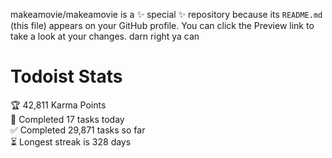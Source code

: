 makeamovie/makeamovie is a ✨ special ✨ repository because its `README.md` (this file) appears on your GitHub profile.
You can click the Preview link to take a look at your changes. darn right ya can

# Todoist Stats

<!-- TODO-IST:START -->
🏆  42,811 Karma Points           
🌸  Completed 17 tasks today           
✅  Completed 29,871 tasks so far           
⏳  Longest streak is 328 days
<!-- TODO-IST:END -->